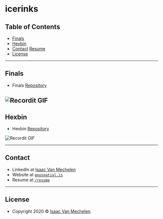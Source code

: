 # icerinks


## Table of Contents
- [Finals](#finals)
- [Hexbin](#hexbin)
- [Contact](#contact)
  [Resume](#resume)
- [License](#license)

---
## Finals
- Finals <a href="https://github.com/vanmeciv/icerinks/tree/master/finals" target="_blank">Repository</a>

![Recordit GIF](http://g.recordit.co/suz077M7MR.gif)
---
## Hexbin
- Hexbin <a href="https://github.com/vanmeciv/icerinks/tree/master/hexbin" target="_blank">Repository</a> 

![Recordit GIF](http://g.recordit.co/cTF8VBACTN.gif)

---
## Contact

- LinkedIn at <a href="https://www.linkedin.com/in/isaac-vanmechelen/" target="_blank">Isaac Van Mechelen</a>
- Website at <a href="https://geospatial.is" target="_blank">`geospatial.is`</a>
- Resume at <a class="resume" href="https://geospatial.is/pages/Resume_Van%20Mechelen_uw.pdf" target="_blank">`/resume`</a>

---

## License

- Copyright 2020 © <a href="https://geospatial.is" target="_blank">Isaac Van Mechelen</a>.

